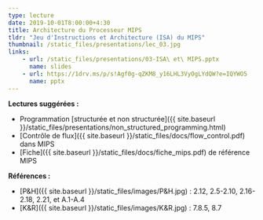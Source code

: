 ```yaml
---
type: lecture
date: 2019-10-01T8:00:00+4:30
title: Architecture du Processeur MIPS
tldr: "Jeu d'Instructions et Architecture (ISA) du MIPS"
thumbnail: /static_files/presentations/lec_03.jpg
links:
    - url: /static_files/presentations/03-ISA\ et\ MIPS.pptx
      name: slides
    - url: https://1drv.ms/p/s!Agf0g-qZKM8_y16LHL3VyOgLYdQW?e=IQYWO5
      name: pptx
---
```

**Lectures suggérées :**   
- Programmation [structurée et non structurée]({{ site.baseurl }}/static_files/presentations/non_structured_programming.html)
- [Contrôle de flux]({{ site.baseurl }}/static_files/docs/flow_control.pdf) dans MIPS
- [Fiche]({{ site.baseurl }}/static_files/docs/fiche_mips.pdf) de référence MIPS

**Références :**
- [P&H]({{ site.baseurl }}/static_files/images/P&H.jpg) : 2.12, 2.5-2.10, 2.16-2.18, 2.21, et A.1-A.4
- [K&R]({{ site.baseurl }}/static_files/images/K&R.jpg) : 7.8.5, 8.7
